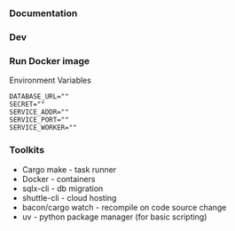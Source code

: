 # 


### Documentation



### Dev 



### Run Docker image
Environment Variables

```Env
DATABASE_URL=""
SECRET=""
SERVICE_ADDR=""
SERVICE_PORT=""
SERVICE_WORKER=""

```


### Toolkits
- Cargo make - task runner
- Docker     - containers
- sqlx-cli   - db migration
- shuttle-cli - cloud hosting
- bacon/cargo watch - recompile on code source change 
- uv - python package manager (for basic scripting)
